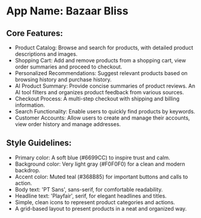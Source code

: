 # **App Name**: Bazaar Bliss

## Core Features:

- Product Catalog: Browse and search for products, with detailed product descriptions and images.
- Shopping Cart: Add and remove products from a shopping cart, view order summaries and proceed to checkout.
- Personalized Recommendations: Suggest relevant products based on browsing history and purchase history.
- AI Product Summary: Provide concise summaries of product reviews. An AI tool filters and organizes product feedback from various sources.
- Checkout Process: A multi-step checkout with shipping and billing information.
- Search Functionality: Enable users to quickly find products by keywords.
- Customer Accounts: Allow users to create and manage their accounts, view order history and manage addresses.

## Style Guidelines:

- Primary color: A soft blue (#6699CC) to inspire trust and calm.
- Background color: Very light gray (#F0F0F0) for a clean and modern backdrop.
- Accent color: Muted teal (#368B85) for important buttons and calls to action.
- Body text: 'PT Sans', sans-serif, for comfortable readability.
- Headline text: 'Playfair', serif, for elegant headlines and titles.
- Simple, clean icons to represent product categories and actions.
- A grid-based layout to present products in a neat and organized way.